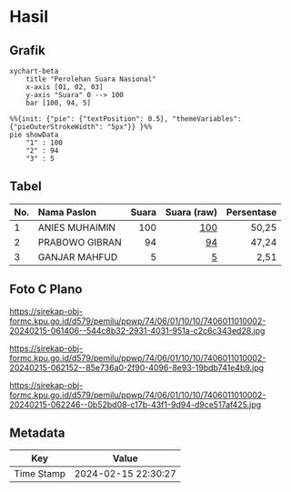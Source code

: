 # Hasil

## Grafik

```mermaid
xychart-beta
    title "Perolehan Suara Nasional"
    x-axis [01, 02, 03]
    y-axis "Suara" 0 --> 100
    bar [100, 94, 5]
```

```mermaid
%%{init: {"pie": {"textPosition": 0.5}, "themeVariables": {"pieOuterStrokeWidth": "5px"}} }%%
pie showData
    "1" : 100
    "2" : 94
    "3" : 5
```

## Tabel

| No. | Nama Paslon    | Suara | Suara (raw) | Persentase |
|:--- |:-------------- | -----:| -----------:| ----------:|
| 1   | ANIES MUHAIMIN | 100   | [100][p-1]  | 50,25      |
| 2   | PRABOWO GIBRAN | 94    | [94][p-2]   | 47,24      |
| 3   | GANJAR MAHFUD  | 5     | [5][p-3]    | 2,51       |


[p-1]: https://github.com/gigit-pemilu/pemilu-2024/blob/main/pilpres/hitung-suara/sub/74-sulawesi-tenggara/sub/06-bombana/sub/01-poleang/sub/1010-boepinang/sub/002-tps/sub/paslon-1.txt
[p-2]: https://github.com/gigit-pemilu/pemilu-2024/blob/main/pilpres/hitung-suara/sub/74-sulawesi-tenggara/sub/06-bombana/sub/01-poleang/sub/1010-boepinang/sub/002-tps/sub/paslon-2.txt
[p-3]: https://github.com/gigit-pemilu/pemilu-2024/blob/main/pilpres/hitung-suara/sub/74-sulawesi-tenggara/sub/06-bombana/sub/01-poleang/sub/1010-boepinang/sub/002-tps/sub/paslon-3.txt

## Foto C Plano

https://sirekap-obj-formc.kpu.go.id/d579/pemilu/ppwp/74/06/01/10/10/7406011010002-20240215-061406--544c8b32-2931-4031-951a-c2c6c343ed28.jpg

https://sirekap-obj-formc.kpu.go.id/d579/pemilu/ppwp/74/06/01/10/10/7406011010002-20240215-062152--85e736a0-2f90-4096-8e93-19bdb741e4b9.jpg

https://sirekap-obj-formc.kpu.go.id/d579/pemilu/ppwp/74/06/01/10/10/7406011010002-20240215-062246--0b52bd08-c17b-43f1-9d94-d9ce517af425.jpg


## Metadata

| Key        | Value               |
| ---------- | ------------------- |
| Time Stamp | 2024-02-15 22:30:27 |



